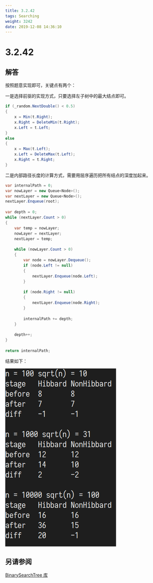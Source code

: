 ```yaml
---
title: 3.2.42
tags: Searching
weight: 3242
date: 2019-12-08 14:36:10
---
```


# 3.2.42


## 解答

按照题意实现即可，关键点有两个：

一是选择前驱的实现方式，只要选择左子树中的最大结点即可。

```csharp
if (_random.NextDouble() < 0.5)
{
    x = Min(t.Right);
    x.Right = DeleteMin(t.Right);
    x.Left = t.Left;
}
else
{
    x = Max(t.Left);
    x.Left = DeleteMax(t.Left);
    x.Right = t.Right;
}
```

二是内部路径长度的计算方式，需要用层序遍历把所有结点的深度加起来。

```csharp
var internalPath = 0;
var nowLayer = new Queue<Node>();
var nextLayer = new Queue<Node>();
nextLayer.Enqueue(root);

var depth = 0;
while (nextLayer.Count > 0)
{
    var temp = nowLayer;
    nowLayer = nextLayer;
    nextLayer = temp;

    while (nowLayer.Count > 0)
    {
        var node = nowLayer.Dequeue();
        if (node.Left != null)
        {
            nextLayer.Enqueue(node.Left);
        }

        if (node.Right != null)
        {
            nextLayer.Enqueue(node.Right);
        }

        internalPath += depth;
    }

    depth++;
}

return internalPath;
```

结果如下：

![](/resources/3-2-42/1.png)

## 另请参阅

[BinarySearchTree 库](https://github.com/ikesnowy/Algorithms-4th-Edition-in-Csharp/tree/master/3%20Searching/3.2/BinarySearchTree)
